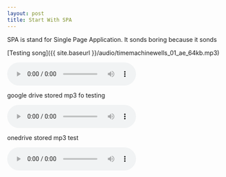 ```yaml
---
layout: post
title: Start With SPA
---
```


SPA is stand for Single Page Application. It sonds boring because it sonds 

[Testing song]({{ site.baseurl }}/audio/timemachinewells_01_ae_64kb.mp3)

<audio src="{{ site.baseurl }}/audio/timemachinewells_01_ae_64kb.mp3" controls preload>testing song</audio>

google drive stored mp3 fo testing

<audio src="https://cors-anywhere.herokuapp.com/https://drive.google.com/file/d/1Pn_8pPx1M4Kg8GN9lEGu_MgNNjv-8fiH" crossOrigin="anonymous" controls preload>google drive testing</audio>

onedrive stored mp3 test 

<audio src="https://cors-anywhere.herokuapp.com/https://1drv.ms/u/s!AmXJCieZhFrohikLt8nhu5wCy0MR?e=m2scIj" crossOrigin="anonymous" controls preload></audio>
